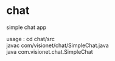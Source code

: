 chat
====

simple chat app

usage :
cd chat/src  
javac com/visionet/chat/SimpleChat.java  
java com.visionet.chat.SimpleChat  
